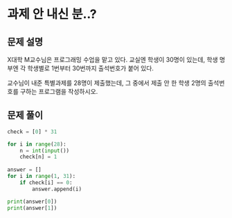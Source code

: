 # 과제 안 내신 분..?
## 문제 설명
X대학 M교수님은 프로그래밍 수업을 맡고 있다. 교실엔 학생이 30명이 있는데, 학생 명부엔 각 학생별로 1번부터 30번까지 출석번호가 붙어 있다.

교수님이 내준 특별과제를 28명이 제출했는데, 그 중에서 제출 안 한 학생 2명의 출석번호를 구하는 프로그램을 작성하시오.


## 문제 풀이

```python
check = [0] * 31

for i in range(28):
    n = int(input())
    check[n] = 1
    
answer = []
for i in range(1, 31):
    if check[i] == 0:
        answer.append(i)

print(answer[0])
print(answer[1])
```
